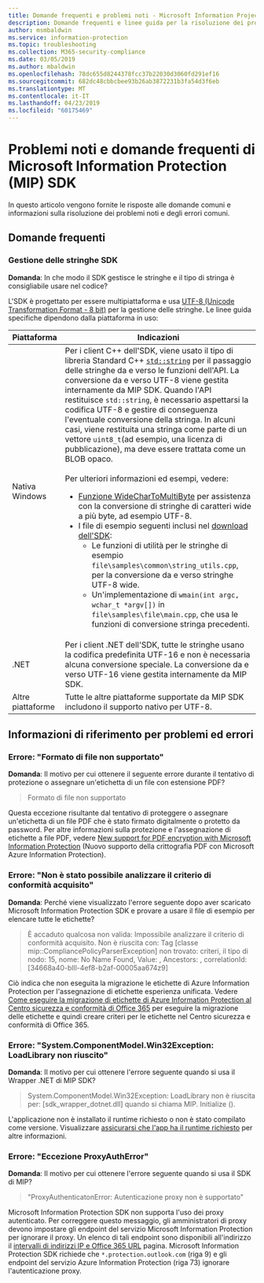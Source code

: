 ```yaml
---
title: Domande frequenti e problemi noti - Microsoft Information Projection SDK.
description: Domande frequenti e linee guida per la risoluzione dei problemi e degli errori di Microsoft Information Protection (MIP) SDK.
author: msmbaldwin
ms.service: information-protection
ms.topic: troubleshooting
ms.collection: M365-security-compliance
ms.date: 03/05/2019
ms.author: mbaldwin
ms.openlocfilehash: 78dc655d8244378fcc37b22030d3060fd291ef16
ms.sourcegitcommit: 682dc48cbbcbee93b26ab3872231b3fa54d3f6eb
ms.translationtype: MT
ms.contentlocale: it-IT
ms.lasthandoff: 04/23/2019
ms.locfileid: "60175469"
---
```

# <a name="microsoft-information-protection-mip-sdk-faqs-and-issues"></a>Problemi noti e domande frequenti di Microsoft Information Protection (MIP) SDK

In questo articolo vengono fornite le risposte alle domande comuni e informazioni sulla risoluzione dei problemi noti e degli errori comuni.

## <a name="frequently-asked-questions"></a>Domande frequenti 

### <a name="sdk-string-handling"></a>Gestione delle stringhe SDK

**Domanda**: In che modo il SDK gestisce le stringhe e il tipo di stringa è consigliabile usare nel codice?

L'SDK è progettato per essere multipiattaforma e usa [UTF-8 (Unicode Transformation Format - 8 bit)](https://wikipedia.org/wiki/UTF-8) per la gestione delle stringhe. Le linee guida specifiche dipendono dalla piattaforma in uso:

| Piattaforma | Indicazioni |
|-|-|
| Nativa Windows | Per i client C++ dell'SDK, viene usato il tipo di libreria Standard C++ [`std::string`](https://wikipedia.org/wiki/C%2B%2B_string_handling) per il passaggio delle stringhe da e verso le funzioni dell'API. La conversione da e verso UTF-8 viene gestita internamente da MIP SDK. Quando l'API restituisce `std::string`, è necessario aspettarsi la codifica UTF-8 e gestire di conseguenza l'eventuale conversione della stringa. In alcuni casi, viene restituita una stringa come parte di un vettore `uint8_t`(ad esempio, una licenza di pubblicazione), ma deve essere trattata come un BLOB opaco.<br><br>Per ulteriori informazioni ed esempi, vedere:<ul><li>[Funzione WideCharToMultiByte](/windows/desktop/api/stringapiset/nf-stringapiset-widechartomultibyte) per assistenza con la conversione di stringhe di caratteri wide a più byte, ad esempio UTF-8.<li>I file di esempio seguenti inclusi nel [download dell'SDK](setup-configure-mip.md#configure-your-client-workstation):<ul><li>Le funzioni di utilità per le stringhe di esempio `file\samples\common\string_utils.cpp`, per la conversione da e verso stringhe UTF-8 wide.<li>Un'implementazione di `wmain(int argc, wchar_t *argv[])` in `file\samples\file\main.cpp`, che usa le funzioni di conversione stringa precedenti.</li></ul></ul>|
| .NET | Per i client .NET dell'SDK, tutte le stringhe usano la codifica predefinita UTF-16 e non è necessaria alcuna conversione speciale. La conversione da e verso UTF-16 viene gestita internamente da MIP SDK. |
| Altre piattaforme | Tutte le altre piattaforme supportate da MIP SDK includono il supporto nativo per UTF-8. |

## <a name="issues-and-errors-reference"></a>Informazioni di riferimento per problemi ed errori

### <a name="error-file-format-not-supported"></a>Errore: "Formato di file non supportato"  

**Domanda**: Il motivo per cui ottenere il seguente errore durante il tentativo di protezione o assegnare un'etichetta di un file con estensione PDF?

> Formato di file non supportato

Questa eccezione risultante dal tentativo di proteggere o assegnare un'etichetta di un file PDF che è stato firmato digitalmente o protetto da password. Per altre informazioni sulla protezione e l'assegnazione di etichette a file PDF, vedere [New support for PDF encryption with Microsoft Information Protection](https://techcommunity.microsoft.com/t5/Azure-Information-Protection/New-support-for-PDF-encryption-with-Microsoft-Information/ba-p/262757) (Nuovo supporto della crittografia PDF con Microsoft Azure Information Protection).

### <a name="error-failed-to-parse-the-acquired-compliance-policy"></a>Errore: "Non è stato possibile analizzare il criterio di conformità acquisito"  

**Domanda**: Perché viene visualizzato l'errore seguente dopo aver scaricato Microsoft Information Protection SDK e provare a usare il file di esempio per elencare tutte le etichette?

> È accaduto qualcosa non valida: Impossibile analizzare il criterio di conformità acquisito. Non è riuscita con: Tag [classe mip::CompliancePolicyParserException] non trovato: criteri, il tipo di nodo: 15, nome: No Name Found, Value: , Ancestors: <SyncFile><Content>, correlationId:[34668a40-blll-4ef8-b2af-00005aa674z9]

Ciò indica che non eseguita la migrazione le etichette di Azure Information Protection per l'assegnazione di etichette esperienza unificata. Vedere [Come eseguire la migrazione di etichette di Azure Information Protection al Centro sicurezza e conformità di Office 365](/azure/information-protection/configure-policy-migrate-labels) per eseguire la migrazione delle etichette e quindi creare criteri per le etichette nel Centro sicurezza e conformità di Office 365. 

### <a name="error-systemcomponentmodelwin32exception-loadlibrary-failed"></a>Errore: "System.ComponentModel.Win32Exception: LoadLibrary non riuscito"

**Domanda**: Il motivo per cui ottenere l'errore seguente quando si usa il Wrapper .NET di MIP SDK?

> System.ComponentModel.Win32Exception: LoadLibrary non è riuscita per: [sdk_wrapper_dotnet.dll] quando si chiama MIP. Initialize ().

L'applicazione non è installato il runtime richiesto o non è stato compilato come versione. Visualizzare [assicurarsi che l'app ha il runtime richiesto](setup-configure-mip.md#ensure-your-app-has-the-required-runtime) per altre informazioni. 

### <a name="error-proxyautherror-exception"></a>Errore: "Eccezione ProxyAuthError"

**Domanda**: Il motivo per cui ottenere l'errore seguente quando si usa il SDK di MIP?

> "ProxyAuthenticatonError: Autenticazione proxy non è supportato"

Microsoft Information Protection SDK non supporta l'uso dei proxy autenticato. Per correggere questo messaggio, gli amministratori di proxy devono impostare gli endpoint del servizio Microsoft Information Protection per ignorare il proxy. Un elenco di tali endpoint sono disponibili all'indirizzo il [intervalli di indirizzi IP e Office 365 URL](https://docs.microsoft.com/office365/enterprise/urls-and-ip-address-ranges) pagina. Microsoft Information Protection SDK richiede che `*.protection.outlook.com` (riga 9) e gli endpoint del servizio Azure Information Protection (riga 73) ignorare l'autenticazione proxy.
